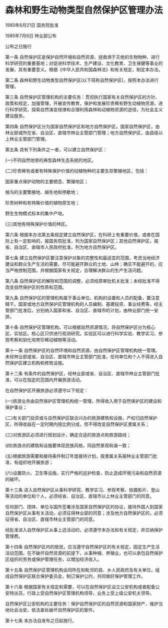 # 森林和野生动物类型自然保护区管理办法

1985年6月21日 国务院批准

1985年7月6日 林业部公布

公布之日施行

第一条 自然保护区是保护自然环境和自然资源、拯救濒于灭绝的生物物种、进行科学研究的重要基地；对促进科学技术、生产建设、文化教育、卫生保健等事业的发展，具有重要意义。根据《中华人民共和国森林法》和有关规定，制定本办法。

第二条 森林和野生动物类型自然保护区(以下简称自然保护区)，按照本办法进行管理。

第三条 自然保护区管理机构的主要任务：贯彻执行国家有关自然保护区的方针、政策和规定，加强管理，开展宣传教育，保护和发展珍贵稀有野生动植物资源，进行科学研究，探索自然演变规律和合理利用森林和动植物资源的途径，为社会主义建设服务。

第四条 自然保护区分为国家自然保护区和地方自然保护区。国家自然保护区，由林业部或所在省、自治区、直辖市林业主管部门管理；地方自然保护区，由县级以上林业主管部门管理。

第五条 具有下列条件之一者，可以建立自然保护区：

(一)不同自然地带的典型森林生态系统的地区。

(二)珍贵稀有或者有特殊保护价值的动植物种的主要生存繁殖地区，包括：

国家重点保护动物的主要栖息、繁殖地区；

候鸟的主要繁殖地、越冬地和停歇地；

珍贵树种和有特殊价值的植物原生地；

野生生物模式标本的集中产地。

(三)其他有特殊保护价值的林区。

第六条 根据本办法第五条规定建立自然保护区，在科研上有重要价值，或者在国际上有一定影响的，报国务院批准，列为国家自然保护区；其他自然保护区，报省、自治区、直辖市人民政府批准，列为地方自然保护区。

第七条 建立自然保护区要注意保护对象的完整性和最适宜的范围，考虑当地经济建设和群众生产生活的需要，尽可能避开群众的土地、山林；确实不能避开的，应当严格控制范围，并根据国家有关规定，合理解决群众的生产生活问题。

第八条 自然保护区的解除和范围的调整，必须经原审批机关批准；未经批准不得改变自然保护区的性质和范围。

第九条 自然保护区的管理机构属于事业单位。机构的设置和人员的配备，要注意精干。国家或地方自然保护区管理机构的人员编制、基建投资、事业经费等，经主管部门批准后，分别纳入国家和省、自治区、直辖市的计划，由林业部门统一安排。

第十条 自然保护区管理机构，可以根据自然资源情况，将自然保护区分为核心区、实验区。核心区只供进行观测研究。实验区可以进行科学实验、教学实习、参观考察和驯化培育珍稀动植物等活动。

第十一条 自然保护区的自然环境和自然资源，由自然保护区管理机构统一管理。未经林业部或省、自治区、直辖市林业主管部门批准，任何单位和个人不得进入自然保护区建立机构和修筑设施。

第十二条 有条件的自然保护区，经林业部或省、自治区、直辖市林业主管部门批准，可以在指定的范围内开展旅游活动。

在自然保护区开展旅游必须遵守以下规定：

(一)旅游业务由自然保护区管理机构统一管理，所得收入用于自然保护区的建设和保护事业；

(二)有关部门投资或与自然保护区联合兴办的旅游建筑和设施，产权归自然保护区，所得收益在一定时期内按比例分成，但不得改变自然保护区隶属关系；

(三)对旅游区必须进行规划设计，确定合适的旅游点和旅游路线；

(四)旅游点的建筑和设施要体现民族风格，同自然景观和谐一致；

(五)根据旅游需要和接待条件制订年度接待计划，按隶属关系报林业主管部门批准，有组织地开展旅游；

(六)设置防火、卫生等设施，实行严格的巡护检查，防止造成环境污染和自然资源的破坏。

第十三条 进入自然保护区从事科学研究、教学实习、参观考察、拍摄影片、登山等活动的单位和个人，必须经省、自治区、直辖市以上林业主管部门的同意。

任何部门、团体、单位与国外签署涉及国家自然保护区的协议，接待外国人到国家自然保护区从事有关活动，必须征得林业部的同意；涉及地方自然保护区的，必须征得省、自治区、直辖市林业主管部门的同意。

经批准进入自然保护区从事上述活动的，必须遵守本办法和有关规定，并交纳保护管理费。

第十四条 自然保护区内的居民，应当遵守自然保护区的有关规定，固定生产生活活动范围，在不破坏自然资源的前提下，从事种植、养殖业，也可以承包自然保护区组织的劳务或保护管理任务，以增加经济收入。

第十五条 自然保护区管理机构会同所在和毗邻的县、乡人民政府及有关单位，组成自然保护区联合保护委员会，制订保护公约，共同做好保护管理工作。

第十六条 根据国家有关规定和需要，可以在自然保护区设立公安机构或者配备公安特派员，行政上受自然保护区管理机构领导，业务上受上级公安机关领导。

自然保护区公安机构的主要任务：保护自然保护区的自然资源和国家财产，维护当地社会治安，依法查处破坏自然保护区的案件。

第十七条 本办法自发布之日起施行。
